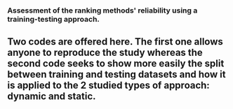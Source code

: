 ### Assessment of the ranking methods' reliability using a training-testing approach.

  ## Two codes are offered here. The first one allows anyone to reproduce the study whereas the second code seeks to show more easily the split between training and testing datasets and how it is applied to the 2 studied types of approach: dynamic and static.

